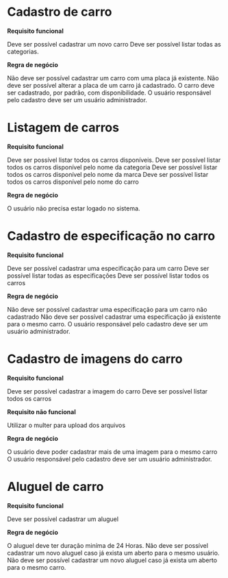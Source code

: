 # Cadastro de carro
**Requisito funcional**

Deve ser possível cadastrar um novo carro
Deve ser possível listar todas as categorias.

**Regra de negócio**

Não deve ser possível cadastrar um carro com uma placa já existente.
Não deve ser possível alterar a placa de um carro já cadastrado.
O carro deve ser cadastrado, por padrão, com disponibilidade.
O usuário responsável pelo cadastro deve ser um usuário administrador.

# Listagem de carros
**Requisito funcional**

Deve ser possível listar todos os carros disponíveis.
Deve ser possível listar todos os carros disponível pelo nome da categoria
Deve ser possível listar todos os carros disponível pelo nome da marca
Deve ser possível listar todos os carros disponível pelo nome do carro

**Regra de negócio**

O usuário não precisa estar logado no sistema.

# Cadastro de especificação no carro
**Requisito funcional**

Deve ser possível cadastrar uma especificação para um carro
Deve ser possível listar todas as especificações
Deve ser possível listar todos os carros

**Regra de negócio**

Não deve ser possível cadastrar uma especificação para um carro não cadastrado
Não deve ser possível cadastrar uma especificação já existente para o mesmo carro.
O usuário responsável pelo cadastro deve ser um usuário administrador.

# Cadastro de imagens do carro
**Requisito funcional**

Deve ser possível cadastrar a imagem do carro
Deve ser possível listar todos os carros

**Requisito não funcional**

Utilizar o multer para upload dos arquivos

**Regra de negócio**

O usuário deve poder cadastrar mais de uma imagem para o mesmo carro
O usuário responsável pelo cadastro deve ser um usuário administrador.

# Aluguel de carro

**Requisito funcional**

Deve ser possível cadastrar um aluguel

**Regra de negócio**

O aluguel deve ter duração miníma de 24 Horas.
Não deve ser possível cadastrar um novo aluguel caso já exista um aberto para o mesmo usuário.
Não deve ser possível cadastrar um novo aluguel caso já exista um aberto para o mesmo carro.